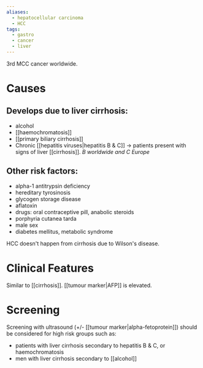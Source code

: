 ```yaml
---
aliases:
  - hepatocellular carcinoma
  - HCC
tags:
  - gastro
  - cancer
  - liver
---
```

3rd MCC cancer worldwide.
# Causes
## Develops due to liver cirrhosis: 
- alcohol
- [[haemochromatosis]]
- [[primary biliary cirrhosis]]
- Chronic [[hepatitis viruses|hepatitis B & C]] -> patients present with signs of liver [[cirrhosis]]. *B worldwide and C Europe*
## Other risk factors:
- alpha-1 antitrypsin deficiency
- hereditary tyrosinosis
- glycogen storage disease
- aflatoxin
- drugs: oral contraceptive pill, anabolic steroids
- porphyria cutanea tarda
- male sex
- diabetes mellitus, metabolic syndrome

HCC doesn't happen from cirrhosis due to Wilson's disease. 

# Clinical Features
Similar to [[cirrhosis]]. 
[[tumour marker|AFP]] is elevated. 

# Screening
Screening with ultrasound (+/- [[tumour marker|alpha-fetoprotein]]) should be considered for high risk groups such as:  
- patients with liver cirrhosis secondary to hepatitis B & C, or haemochromatosis
- men with liver cirrhosis secondary to [[alcohol]]